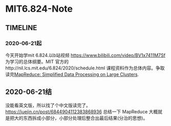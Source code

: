 # MIT6.824-Note

## TIMELINE

### 2020-06-21起

今天开始学mit 6.824.以b站视频 https://www.bilibili.com/video/BV1x7411M7Sf 为学习的总体纲要。MIT 官方的http://nil.lcs.mit.edu/6.824/2020/schedule.html 课程资料作为总体内容。争取读完[MapReduce: Simplified Data Processing on Large Clusters](http://nil.lcs.mit.edu/6.824/2020/papers/mapreduce.pdf).

## 2020-06-21结

没能看英文版，所以找了个中文版读完了。https://juejin.cn/post/6844904112383868936 总结一下 MapReduce 大概就是把大的东西拆成小部分，小部分处理后整合出最后结果(分治的思想)。
